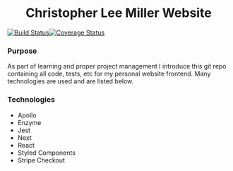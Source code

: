 <h1 align="center">Christopher Lee Miller Website</h1>

<p align="center">

[![Build Status](https://travis-ci.org/ChristopherLMiller/app.christopherleemiller.me.svg?branch=master)](https://travis-ci.org/ChristopherLMiller/app.christopherleemiller.me)[![Coverage Status](https://coveralls.io/repos/github/ChristopherLMiller/app.christopherleemiller.me/badge.svg?branch=master)](https://coveralls.io/github/ChristopherLMiller/app.christopherleemiller.me?branch=master)
</a>

</p>

### Purpose

As part of learning and proper project management I introduce this git repo containing all code, tests, etc for my personal website frontend. Many technologies are used and are listed below.

### Technologies

- Apollo
- Enzyme
- Jest
- Next
- React
- Styled Components
- Stripe Checkout
